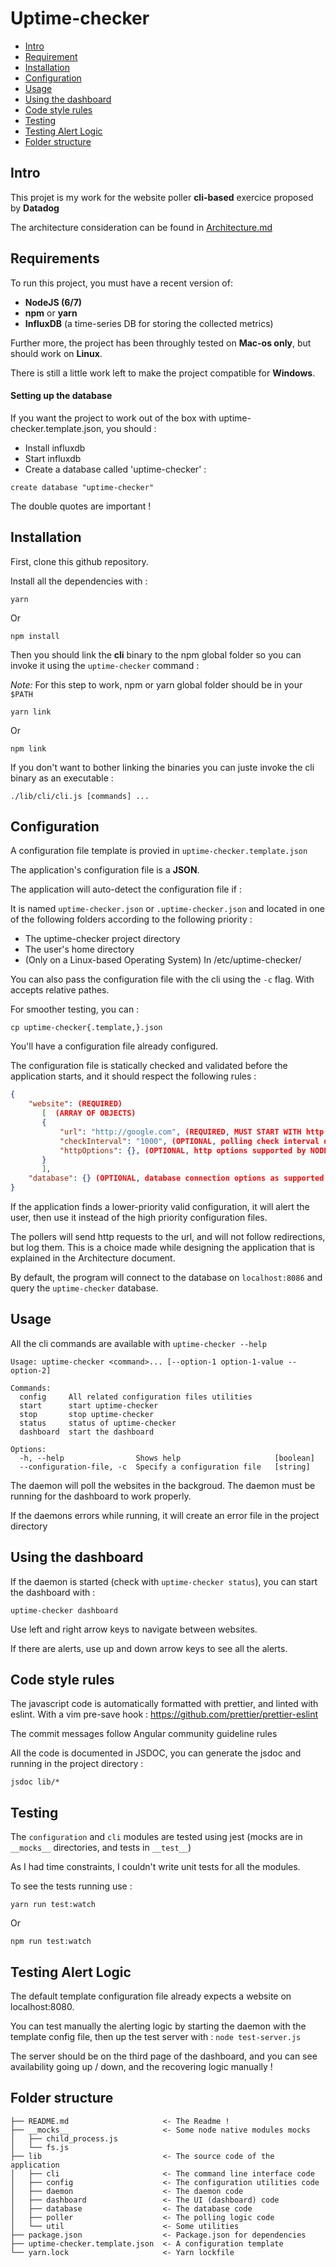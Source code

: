 # Uptime-checker

- [Intro](#intro)
- [Requirement](#requirements)
- [Installation](#installation)
- [Configuration](#configuration)
- [Usage](#usage)
- [Using the dashboard](#using-the-dashboard)
- [Code style rules](#code-style-rules)
- [Testing](#testing)
- [Testing Alert Logic](#testing-alert-logic)
- [Folder structure](#folder-structure)

Intro
-----

This projet is my work for the website poller **cli-based** exercice proposed by **Datadog**

The architecture consideration can be found in [Architecture.md](Architecture.md)

Requirements
-----------

To run this project, you must have a recent version of: 
- **NodeJS (6/7)** 
- **npm** or **yarn**
- **InfluxDB** (a time-series DB for storing the collected metrics)

Further more, the project has been throughly tested on **Mac-os only**, but should work on **Linux**.

There is still a little work left to make the project compatible for **Windows**.

#### Setting up the database

If you want the project to work out of the box with uptime-checker.template.json, you should :

* Install influxdb
* Start influxdb
* Create a database called 'uptime-checker' :

`create database "uptime-checker"`

The double quotes are important !

Installation
-----------

First, clone this github repository.

Install all the dependencies with : 

```
yarn 
``` 

Or  

```
npm install 
``` 

Then you should link the **cli** binary to the npm global folder so you can invoke it using the `uptime-checker` command :

*Note:* For this step to work, npm or yarn global folder should be in your `$PATH`

``` 
yarn link
```

Or

```
npm link
```

If you don't want to bother linking the binaries you can juste invoke the cli binary as an executable :

`./lib/cli/cli.js [commands] ...`


Configuration
-----------

A configuration file template is provied in `uptime-checker.template.json`

The application's configuration file is a **JSON**.

The application will auto-detect the configuration file if :

It is named `uptime-checker.json` or `.uptime-checker.json` and located in one of the following folders according to the following priority : 
 * The uptime-checker project directory
 * The user's home directory 
 * (Only on a Linux-based Operating System) In /etc/uptime-checker/

 You can also pass the configuration file with the cli using the `-c` flag. With accepts relative pathes.

 For smoother testing, you can :

 `cp uptime-checker{.template,}.json` 

 You'll have a configuration file already configured.

 The configuration file is statically checked and validated before the application starts, and it should respect the following rules :

 ```json 
{
     "website": (REQUIRED)
        [  (ARRAY OF OBJECTS)
        {
            "url": "http://google.com", (REQUIRED, MUST START WITH http OR https)
            "checkInterval": "1000", (OPTIONAL, polling check interval default is 2s)
            "httpOptions": {}, (OPTIONAL, http options supported by NODE http.request)
        }
        ],
     "database": {} (OPTIONAL, database connection options as supported by node-influx)
}
 ``` 

If the application finds a lower-priority valid configuration, it will alert the user, then use it instead of the high priority configuration files.

The pollers will send http requests to the url, and will not follow redirections, but log them. This is a choice made while designing the application that is explained in the Architecture document.

By default, the program will connect to the database on `localhost:8086` and query the `uptime-checker` database.

Usage
-------

All the cli commands are available with `uptime-checker --help`

```
Usage: uptime-checker <command>... [--option-1 option-1-value --option-2]

Commands:
  config     All related configuration files utilities
  start      start uptime-checker
  stop       stop uptime-checker
  status     status of uptime-checker
  dashboard  start the dashboard

Options:
  -h, --help                Shows help                     [boolean]
  --configuration-file, -c  Specify a configuration file   [string]
```

The daemon will poll the websites in the backgroud. The daemon must be running for the dashboard to work properly.

If the daemons errors while running, it will create an error file in the project directory

Using the dashboard 
------------------

If the daemon is started (check with `uptime-checker status`), you can start the dashboard with :

`uptime-checker dashboard`

Use left and right arrow keys to navigate between websites.

If there are alerts, use up and down arrow keys to see all the alerts.

Code style rules
---------------

The javascript code is automatically formatted with prettier, and linted with eslint.
With a vim pre-save hook : https://github.com/prettier/prettier-eslint

The commit messages follow Angular community guideline rules

All the code is documented in JSDOC, you can generate the jsdoc and running in the project directory :

``` 
jsdoc lib/* 
``` 

Testing
--------

The `configuration` and `cli` modules are tested using jest (mocks are in `__mocks__` directories, and tests in `__test__`)

As I had time constraints, I couldn't write unit tests for all the modules.

To see the tests running use : 

```
yarn run test:watch
```

Or 

``` 
npm run test:watch
```

Testing Alert Logic 
------------------

The default template configuration file already expects a website on localhost:8080.

You can test manually the alerting logic by starting the daemon with the template config file,
then up the test server with : `node test-server.js`

The server should be on the third page of the dashboard, and you can see availability going up / down, and the recovering logic manually !

Folder structure
----------------

```
├── README.md                     <- The Readme !
├── __mocks__                     <- Some node native modules mocks
│   ├── child_process.js        
│   └── fs.js
├── lib                           <- The source code of the application
│   ├── cli                       <- The command line interface code
│   ├── config                    <- The configuration utilities code
│   ├── daemon                    <- The daemon code
│   ├── dashboard                 <- The UI (dashboard) code
│   ├── database                  <- The database code
│   ├── poller                    <- The polling logic code
│   └── util                      <- Some utilities
├── package.json                  <- Package.json for dependencies
├── uptime-checker.template.json  <- A configuration template
└── yarn.lock                     <- Yarn lockfile
```
